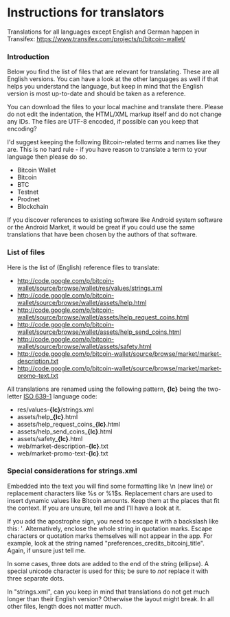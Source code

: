 # Instructions for translators

Translations for all languages except English and German happen in Transifex: https://www.transifex.com/projects/p/bitcoin-wallet/

### Introduction

Below you find the list of files that are relevant for translating. These are all English versions. You can have a look at the other languages as well if that helps you understand the language, but keep in mind that the English version is most up-to-date and should be taken as a reference.

You can download the files to your local machine and translate there. Please do not edit the indentation, the HTML/XML markup itself and do not change any IDs. The files are UTF-8 encoded, if possible can you keep that encoding?

I'd suggest keeping the following Bitcoin-related terms and names like they are. This is no hard rule - if you have reason to translate a term to your language then please do so.

  * Bitcoin Wallet
  * Bitcoin
  * BTC
  * Testnet
  * Prodnet
  * Blockchain

If you discover references to existing software like Android system software or the Android Market, it would be great if you could use the same translations that have been chosen by the authors of that software.


### List of files

Here is the list of (English) reference files to translate:

  * http://code.google.com/p/bitcoin-wallet/source/browse/wallet/res/values/strings.xml
  * http://code.google.com/p/bitcoin-wallet/source/browse/wallet/assets/help.html
  * http://code.google.com/p/bitcoin-wallet/source/browse/wallet/assets/help_request_coins.html
  * http://code.google.com/p/bitcoin-wallet/source/browse/wallet/assets/help_send_coins.html
  * http://code.google.com/p/bitcoin-wallet/source/browse/wallet/assets/safety.html
  * http://code.google.com/p/bitcoin-wallet/source/browse/market/market-description.txt
  * http://code.google.com/p/bitcoin-wallet/source/browse/market/market-promo-text.txt

All translations are renamed using the following pattern, **{lc}** being the two-letter [ISO 639-1](http://en.wikipedia.org/wiki/List_of_ISO_639-1_codes) language code:

  * res/values-**{lc}**/strings.xml
  * assets/help_**{lc}**.html
  * assets/help_request_coins_**{lc}**.html
  * assets/help_send_coins_**{lc}**.html
  * assets/safety_**{lc}**.html
  * web/market-description-**{lc}**.txt
  * web/market-promo-text-**{lc}**.txt


### Special considerations for strings.xml

Embedded into the text you will find some formatting like \n (new line) or replacement characters like %s or %1$s. Replacement chars are used to insert dynamic values like Bitcoin amounts. Keep them at the places that fit the context. If you are unsure, tell me and I'll have a look at it.

If you add the apostrophe sign, you need to escape it with a backslash like this: \'. Alternatively, enclose the whole string in quotation marks. Escape characters or quotation marks themselves will not appear in the app. For example, look at the string named "preferences_credits_bitcoinj_title". Again, if unsure just tell me.

In some cases, three dots are added to the end of the string (ellipse). A special unicode character is used for this; be sure to _not_ replace it with three separate dots.

In "strings.xml", can you keep in mind that translations do not get much longer than their English version? Otherwise the layout might break. In all other files, length does not matter much.
